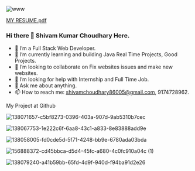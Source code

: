 ![www](https://user-images.githubusercontent.com/68122183/138043360-14f07443-e62e-4768-a0b8-bd7efb100d25.png)

[MY RESUME.pdf](https://github.com/Shivam-ok/Shivam-ok/files/8983910/MY.RESUME.pdf)

        
###           Hi there 👋 Shivam Kumar Choudhary Here.

- 🔭 I’m a Full Stack Web Developer.
- 🌱 I’m currently learning and building Java Real Time Projects, Good Projects.
- 👯 I’m looking to collaborate on Fix websites issues and make new websites.
- 🤔 I’m looking for help with Internship and Full Time Job.
- 💬 Ask me about anything.
- 📫 How to reach me: shivamchoudhary86005@gmail.com, 9174728962.
       
My Project at Github

![138071657-c5bf8273-0396-403a-907d-9ab5310b7cec](https://user-images.githubusercontent.com/68122183/176158618-c9bc450a-61d9-433e-8c55-d6a2b3c83626.gif)


![138067753-1e222c6f-6aa8-43c1-a833-8e83888add9e](https://user-images.githubusercontent.com/68122183/176157460-90ac554a-5b88-45a2-a0c0-32f9402f3dc6.gif)

![138058005-fd0cde5d-5f71-4248-bb9e-6780ada03bda](https://user-images.githubusercontent.com/68122183/176157478-adb2978a-f49b-4364-8273-b21dc14b2e0d.gif)

![156888372-cd45bbca-d5d4-45fc-a680-4c0fc910a04c (1)](https://user-images.githubusercontent.com/68122183/176157491-5b05a4e9-fac7-47c1-85fa-1f1e655d1ceb.gif)

![138079240-a41b59bb-65fd-4d9f-940d-f94ba91d2e26](https://user-images.githubusercontent.com/68122183/176157741-04427855-d1ff-48c4-a1b4-69edd00363b4.gif)
